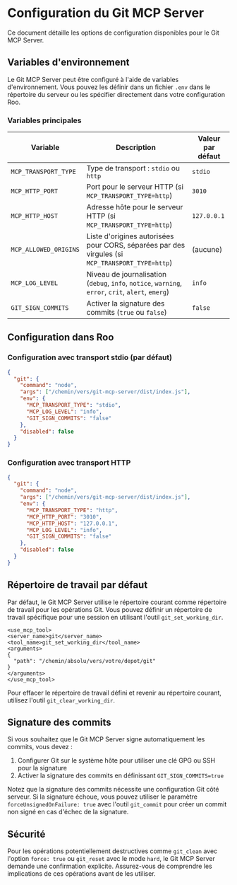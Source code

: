 # Configuration du Git MCP Server

Ce document détaille les options de configuration disponibles pour le Git MCP Server.

## Variables d'environnement

Le Git MCP Server peut être configuré à l'aide de variables d'environnement. Vous pouvez les définir dans un fichier `.env` dans le répertoire du serveur ou les spécifier directement dans votre configuration Roo.

### Variables principales

| Variable | Description | Valeur par défaut |
|----------|-------------|-------------------|
| `MCP_TRANSPORT_TYPE` | Type de transport : `stdio` ou `http` | `stdio` |
| `MCP_HTTP_PORT` | Port pour le serveur HTTP (si `MCP_TRANSPORT_TYPE=http`) | `3010` |
| `MCP_HTTP_HOST` | Adresse hôte pour le serveur HTTP (si `MCP_TRANSPORT_TYPE=http`) | `127.0.0.1` |
| `MCP_ALLOWED_ORIGINS` | Liste d'origines autorisées pour CORS, séparées par des virgules (si `MCP_TRANSPORT_TYPE=http`) | (aucune) |
| `MCP_LOG_LEVEL` | Niveau de journalisation (`debug`, `info`, `notice`, `warning`, `error`, `crit`, `alert`, `emerg`) | `info` |
| `GIT_SIGN_COMMITS` | Activer la signature des commits (`true` ou `false`) | `false` |

## Configuration dans Roo

### Configuration avec transport stdio (par défaut)

```json
{
  "git": {
    "command": "node",
    "args": ["/chemin/vers/git-mcp-server/dist/index.js"],
    "env": {
      "MCP_TRANSPORT_TYPE": "stdio",
      "MCP_LOG_LEVEL": "info",
      "GIT_SIGN_COMMITS": "false"
    },
    "disabled": false
  }
}
```

### Configuration avec transport HTTP

```json
{
  "git": {
    "command": "node",
    "args": ["/chemin/vers/git-mcp-server/dist/index.js"],
    "env": {
      "MCP_TRANSPORT_TYPE": "http",
      "MCP_HTTP_PORT": "3010",
      "MCP_HTTP_HOST": "127.0.0.1",
      "MCP_LOG_LEVEL": "info",
      "GIT_SIGN_COMMITS": "false"
    },
    "disabled": false
  }
}
```

## Répertoire de travail par défaut

Par défaut, le Git MCP Server utilise le répertoire courant comme répertoire de travail pour les opérations Git. Vous pouvez définir un répertoire de travail spécifique pour une session en utilisant l'outil `git_set_working_dir`.

```
<use_mcp_tool>
<server_name>git</server_name>
<tool_name>git_set_working_dir</tool_name>
<arguments>
{
  "path": "/chemin/absolu/vers/votre/depot/git"
}
</arguments>
</use_mcp_tool>
```

Pour effacer le répertoire de travail défini et revenir au répertoire courant, utilisez l'outil `git_clear_working_dir`.

## Signature des commits

Si vous souhaitez que le Git MCP Server signe automatiquement les commits, vous devez :

1. Configurer Git sur le système hôte pour utiliser une clé GPG ou SSH pour la signature
2. Activer la signature des commits en définissant `GIT_SIGN_COMMITS=true`

Notez que la signature des commits nécessite une configuration Git côté serveur. Si la signature échoue, vous pouvez utiliser le paramètre `forceUnsignedOnFailure: true` avec l'outil `git_commit` pour créer un commit non signé en cas d'échec de la signature.

## Sécurité

Pour les opérations potentiellement destructives comme `git_clean` avec l'option `force: true` ou `git_reset` avec le mode `hard`, le Git MCP Server demande une confirmation explicite. Assurez-vous de comprendre les implications de ces opérations avant de les utiliser.